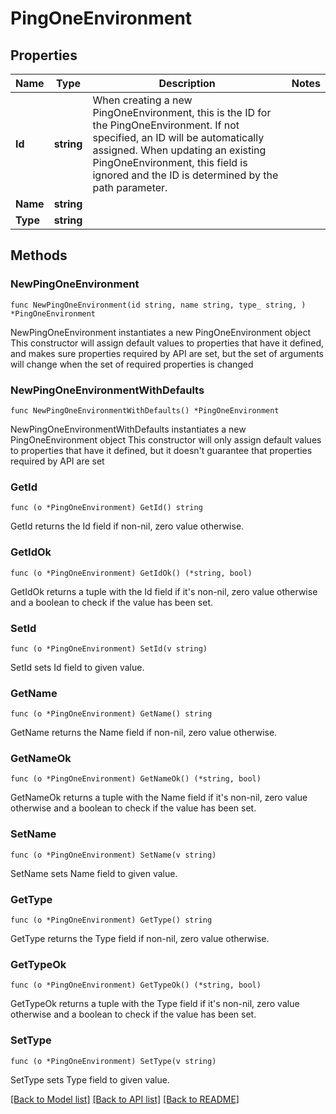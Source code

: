# PingOneEnvironment

## Properties

Name | Type | Description | Notes
------------ | ------------- | ------------- | -------------
**Id** | **string** | When creating a new PingOneEnvironment, this is the ID for the PingOneEnvironment. If not specified, an ID will be automatically assigned. When updating an existing PingOneEnvironment, this field is ignored and the ID is determined by the path parameter. | 
**Name** | **string** |  | 
**Type** | **string** |  | 

## Methods

### NewPingOneEnvironment

`func NewPingOneEnvironment(id string, name string, type_ string, ) *PingOneEnvironment`

NewPingOneEnvironment instantiates a new PingOneEnvironment object
This constructor will assign default values to properties that have it defined,
and makes sure properties required by API are set, but the set of arguments
will change when the set of required properties is changed

### NewPingOneEnvironmentWithDefaults

`func NewPingOneEnvironmentWithDefaults() *PingOneEnvironment`

NewPingOneEnvironmentWithDefaults instantiates a new PingOneEnvironment object
This constructor will only assign default values to properties that have it defined,
but it doesn't guarantee that properties required by API are set

### GetId

`func (o *PingOneEnvironment) GetId() string`

GetId returns the Id field if non-nil, zero value otherwise.

### GetIdOk

`func (o *PingOneEnvironment) GetIdOk() (*string, bool)`

GetIdOk returns a tuple with the Id field if it's non-nil, zero value otherwise
and a boolean to check if the value has been set.

### SetId

`func (o *PingOneEnvironment) SetId(v string)`

SetId sets Id field to given value.


### GetName

`func (o *PingOneEnvironment) GetName() string`

GetName returns the Name field if non-nil, zero value otherwise.

### GetNameOk

`func (o *PingOneEnvironment) GetNameOk() (*string, bool)`

GetNameOk returns a tuple with the Name field if it's non-nil, zero value otherwise
and a boolean to check if the value has been set.

### SetName

`func (o *PingOneEnvironment) SetName(v string)`

SetName sets Name field to given value.


### GetType

`func (o *PingOneEnvironment) GetType() string`

GetType returns the Type field if non-nil, zero value otherwise.

### GetTypeOk

`func (o *PingOneEnvironment) GetTypeOk() (*string, bool)`

GetTypeOk returns a tuple with the Type field if it's non-nil, zero value otherwise
and a boolean to check if the value has been set.

### SetType

`func (o *PingOneEnvironment) SetType(v string)`

SetType sets Type field to given value.



[[Back to Model list]](../README.md#documentation-for-models) [[Back to API list]](../README.md#documentation-for-api-endpoints) [[Back to README]](../README.md)


